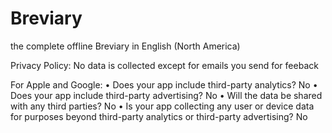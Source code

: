 # Breviary
the complete offline Breviary in English (North America)

Privacy Policy: No data is collected except for emails you send for feeback

For Apple and Google:
• Does your app include third-party analytics? No 
• Does your app include third-party advertising? No
• Will the data be shared with any third parties? No
• Is your app collecting any user or device data for purposes beyond third-party analytics or third-party advertising? No
